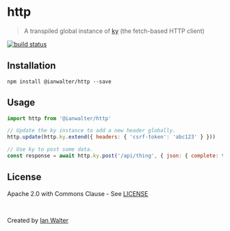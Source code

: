# http
> A transpiled global instance of [ky][kyUrl] (the fetch-based HTTP client)

[![build status][buildImage]][buildUrl]

## Installation

```console
npm install @ianwalter/http --save
```

## Usage

```js
import http from '@ianwalter/http'

// Update the ky instance to add a new header globally.
http.update(http.ky.extend({ headers: { 'csrf-token': 'abc123' } }))

// Use ky to post some data.
const response = await http.ky.post('/api/thing', { json: { complete: true } })
```

## License

Apache 2.0 with Commons Clause - See [LICENSE][licenseUrl]

&nbsp;

Created by [Ian Walter](https://iankwalter.com)

[kyUrl]: https://github.com/sindresorhus/ky
[buildImage]: https://dev.azure.com/ianwalter/http/_apis/build/status/ianwalter.http
[buildUrl]: https://dev.azure.com/ianwalter/http/_build
[licenseUrl]: https://github.com/ianwalter/http/blob/master/LICENSE

